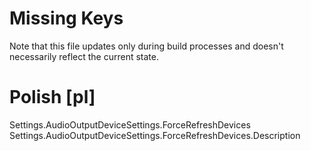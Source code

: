 # Missing Keys
Note that this file updates only during build processes and doesn't necessarily reflect the current state.

# Polish [pl]
Settings.AudioOutputDeviceSettings.ForceRefreshDevices  
Settings.AudioOutputDeviceSettings.ForceRefreshDevices.Description  

